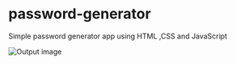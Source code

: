 # password-generator
Simple password generator app using HTML ,CSS and JavaScript

![Output image](![image](https://github.com/user-attachments/assets/cd52657b-ac93-4177-8f20-f615cbd9a9fc)
)
